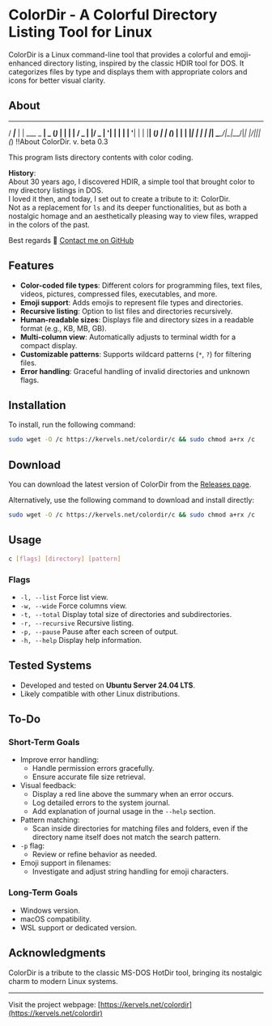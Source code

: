 # ColorDir - A Colorful Directory Listing Tool for Linux

ColorDir is a Linux command-line tool that provides a colorful and emoji-enhanced directory listing, inspired by the classic HDIR tool for DOS. It categorizes files by type and displays them with appropriate colors and icons for better visual clarity.

## About


  ____      _            ____  _      _
 / ___|___ | | ___  _ __|  _ \(_)_ __| |
| |   / _ \| |/ _ \| '__| | | | | '__| |
| |__| (_) | | (_) | |  | |_| | | |  |_|
 \____\___/|_|\___/|_|  |____/|_|_|  (_)
           !!About ColorDir. v. beta 0.3

This program lists directory contents with color coding.

**History**:  
About 30 years ago, I discovered HDIR, a simple tool that brought color to my directory listings in DOS.  
I loved it then, and today, I set out to create a tribute to it: ColorDir.  
Not as a replacement for `ls` and its deeper functionalities, but as both a nostalgic homage and an aesthetically pleasing way to view files, wrapped in the colors of the past.

Best regards 💌 [Contact me on GitHub](https://github.com/Curvez)

## Features

- **Color-coded file types**: Different colors for programming files, text files, videos, pictures, compressed files, executables, and more.
- **Emoji support**: Adds emojis to represent file types and directories.
- **Recursive listing**: Option to list files and directories recursively.
- **Human-readable sizes**: Displays file and directory sizes in a readable format (e.g., KB, MB, GB).
- **Multi-column view**: Automatically adjusts to terminal width for a compact display.
- **Customizable patterns**: Supports wildcard patterns (`*`, `?`) for filtering files.
- **Error handling**: Graceful handling of invalid directories and unknown flags.

## Installation

To install, run the following command:

```bash
sudo wget -O /c https://kervels.net/colordir/c && sudo chmod a+rx /c
```

## Download

You can download the latest version of ColorDir from the [Releases page](https://github.com/yourusername/colordir/releases/latest).

Alternatively, use the following command to download and install directly:

```bash
sudo wget -O /c https://kervels.net/colordir/c && sudo chmod a+rx /c
```

## Usage

```bash
c [flags] [directory] [pattern]
```

### Flags

- `-l, --list`       Force list view.
- `-w, --wide`       Force columns view.
- `-t, --total`      Display total size of directories and subdirectories.
- `-r, --recursive`  Recursive listing.
- `-p, --pause`      Pause after each screen of output.
- `-h, --help`       Display help information.

## Tested Systems

- Developed and tested on **Ubuntu Server 24.04 LTS**.  
- Likely compatible with other Linux distributions.

## To-Do

### Short-Term Goals

- Improve error handling:
  - Handle permission errors gracefully.
  - Ensure accurate file size retrieval.
- Visual feedback:
  - Display a red line above the summary when an error occurs.
  - Log detailed errors to the system journal.
  - Add explanation of journal usage in the `--help` section.
- Pattern matching:
  - Scan inside directories for matching files and folders, even if the directory name itself does not match the search pattern.
- `-p` flag:
  - Review or refine behavior as needed.
- Emoji support in filenames:
  - Investigate and adjust string handling for emoji characters.

### Long-Term Goals

- Windows version.
- macOS compatibility.
- WSL support or dedicated version.


## Acknowledgments

ColorDir is a tribute to the classic MS-DOS HotDir tool, bringing its nostalgic charm to modern Linux systems.

---

Visit the project webpage: [https://kervels.net/colordir](https://kervels.net/colordir)